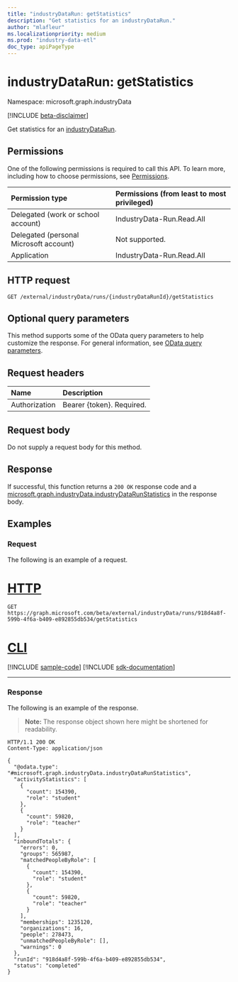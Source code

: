```yaml
---
title: "industryDataRun: getStatistics"
description: "Get statistics for an industryDataRun."
author: "mlafleur"
ms.localizationpriority: medium
ms.prod: "industry-data-etl"
doc_type: apiPageType
---
```


# industryDataRun: getStatistics

Namespace: microsoft.graph.industryData

[!INCLUDE [beta-disclaimer](../../includes/beta-disclaimer.md)]

Get statistics for an [industryDataRun](../resources/industrydata-industrydatarun.md).

## Permissions

One of the following permissions is required to call this API. To learn more, including how to choose permissions, see [Permissions](/graph/permissions-reference).

| Permission type                        | Permissions (from least to most privileged) |
| :------------------------------------- | :------------------------------------------ |
| Delegated (work or school account)     | IndustryData-Run.Read.All                   |
| Delegated (personal Microsoft account) | Not supported.                              |
| Application                            | IndustryData-Run.Read.All                   |

## HTTP request

<!-- {
  "blockType": "ignored"
}
-->

```http
GET /external/industryData/runs/{industryDataRunId}/getStatistics
```

## Optional query parameters

This method supports some of the OData query parameters to help customize the response. For general information, see [OData query parameters](/graph/query-parameters).

## Request headers

| Name          | Description               |
| :------------ | :------------------------ |
| Authorization | Bearer {token}. Required. |

## Request body

Do not supply a request body for this method.

## Response

If successful, this function returns a `200 OK` response code and a [microsoft.graph.industryData.industryDataRunStatistics](../resources/industrydata-industrydatarunstatistics.md) in the response body.

## Examples

### Request

The following is an example of a request.

# [HTTP](#tab/http)
<!-- {
  "blockType": "request",
  "name": "industrydatarunthis.getstatistics",
  "sampleKeys": ["918d4a8f-599b-4f6a-b409-e892855db534"]
}
-->

```msgraph-interactive
GET https://graph.microsoft.com/beta/external/industryData/runs/918d4a8f-599b-4f6a-b409-e892855db534/getStatistics
```

# [CLI](#tab/cli)
[!INCLUDE [sample-code](../includes/snippets/cli/industrydatarunthisgetstatistics-cli-snippets.md)]
[!INCLUDE [sdk-documentation](../includes/snippets/snippets-sdk-documentation-link.md)]

---

### Response

The following is an example of the response.

> **Note:** The response object shown here might be shortened for readability.

<!-- {
  "blockType": "response",
  "truncated": true,
  "@odata.type": "microsoft.graph.industryData.industryDataRunStatistics"
}
-->

```http
HTTP/1.1 200 OK
Content-Type: application/json

{
  "@odata.type": "#microsoft.graph.industryData.industryDataRunStatistics",
  "activityStatistics": [
    {
      "count": 154390,
      "role": "student"
    },
    {
      "count": 59820,
      "role": "teacher"
    }
  ],
  "inboundTotals": {
    "errors": 0,
    "groups": 565987,
    "matchedPeopleByRole": [
      {
        "count": 154390,
        "role": "student"
      },
      {
        "count": 59820,
        "role": "teacher"
      }
    ],
    "memberships": 1235120,
    "organizations": 16,
    "people": 278473,
    "unmatchedPeopleByRole": [],
    "warnings": 0
  },
  "runId": "918d4a8f-599b-4f6a-b409-e892855db534",
  "status": "completed"
}
```
